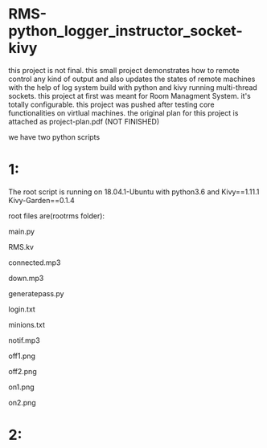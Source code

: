 # RMS-python_logger_instructor_socket-kivy
this project is not final.
this small project demonstrates how to remote control any kind of output and also updates the states of remote machines with the help of log system build with python and kivy 
running multi-thread sockets. this project at first was meant for Room Managment System. it's totally configurable. 
this project was pushed after testing core functionalities on virtlual machines. 
the original plan for this project is attached as project-plan.pdf (NOT FINISHED)

we have two python scripts  
# 1: 
The root script is running on 18.04.1-Ubuntu with python3.6 and Kivy==1.11.1 Kivy-Garden==0.1.4

root files are(rootrms folder):

main.py

RMS.kv

connected.mp3

down.mp3

generatepass.py

login.txt

minions.txt

notif.mp3

off1.png

off2.png

on1.png

on2.png

# 2: 











